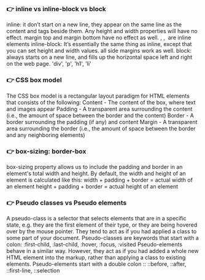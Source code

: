 
<h3>👉 inline vs inline-block vs block</h3>
inline: it don’t start on a new line, they appear on the same line as the content and tags beside them. Any height and width properties will have no effect. margin top and margin bottom have no effect as well. <span>, <a>, <img> are inline elements
inline-block: It’s essentially the same thing as inline, except that you can set height and width values. all side margins work as well. 
block: always starts on a new line, and fills up the horizontal space left and right on the web page. 'div', 'p', 'h1', 'li'

<h3>👉 CSS box model</h3>
The CSS box model is a rectangular layout paradigm for HTML elements that consists of the following:
Content - The content of the box, where text and images appear
Padding - A transparent area surrounding the content (i.e., the amount of space between the border and the content)
Border - A border surrounding the padding (if any) and content
Margin - A transparent area surrounding the border (i.e., the amount of space between the border and any neighboring elements)

<h3>👉 box-sizing: border-box</h3>
box-sizing property allows us to include the padding and border in an element's total width and height. By default, the width and height of an element is calculated like this:
width + padding + border = actual width of an element
height + padding + border = actual height of an element

<h3>👉 Pseudo classes vs Pseudo elements</h3>
A pseudo-class is a selector that selects elements that are in a specific state, e.g. they are the first element of their type, or they are being hovered over by the mouse pointer. They tend to act as if you had applied a class to some part of your document. Pseudo-classes are keywords that start with a colon: :first-child, :last-child, :hover, :focus, :visited
Pseudo-elements behave in a similar way. However, they act as if you had added a whole new HTML element into the markup, rather than applying a class to existing elements. Pseudo-elements start with a double colon :: ::before, ::after, ::first-line, ::selection
